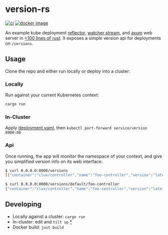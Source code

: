 # version-rs
[![ci](https://github.com/kube-rs/version-rs/actions/workflows/ci.yml/badge.svg)](https://github.com/kube-rs/version-rs/actions/workflows/ci.yml)
[![docker image](https://img.shields.io/docker/pulls/clux/version.svg)](
https://hub.docker.com/r/clux/version/tags/)

An example kube deployment [reflector](https://docs.rs/kube/latest/kube/runtime/reflector/fn.reflector.html), [watcher stream](https://docs.rs/kube/latest/kube/runtime/trait.WatchStreamExt.html), and [axum](https://github.com/tokio-rs/axum) web server in [<100 lines of rust](./version.rs). It exposes a simple version api for deployments on `/versions`.

## Usage
Clone the repo and either run locally or deploy into a cluster:

### Locally
Run against your current Kubernetes context:

```sh
cargo run
```

### In-Cluster
Apply [deployment.yaml](./deployment.yaml), then `kubectl port-forward service/version 8000:80`

### Api
Once running, the app will monitor the namespace of your context, and give you simplified version info on its web interface:

```sh
$ curl 0.0.0.0:8000/versions
[{"container":"clux/controller","name":"foo-controller","version":"latest"},{"container":"alpine","name":"debugger","version":"3.13"}]

$ curl 0.0.0.0:8000/versions/default/foo-controller
{"container":"clux/controller","name":"foo-controller","version":"latest"}
```

## Developing
- Locally against a cluster: `cargo run`
- In-cluster: edit and `tilt up` [*](https://tilt.dev/)
- Docker build: `just build`
